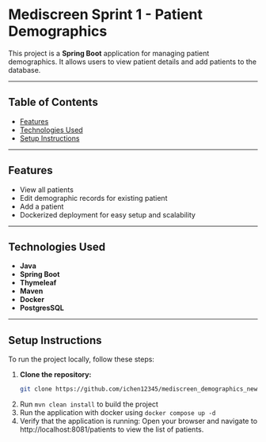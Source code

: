 # Mediscreen Sprint 1 - Patient Demographics

This project is a **Spring Boot** application for managing patient demographics. It allows users to view patient details and add patients to the database.

---

## Table of Contents

- [Features](#features)
- [Technologies Used](#technologies-used)
- [Setup Instructions](#setup-instructions)

---

## Features

- View all patients
- Edit demographic records for existing patient
- Add a patient
- Dockerized deployment for easy setup and scalability

---

## Technologies Used

- **Java**
- **Spring Boot**
- **Thymeleaf**
- **Maven**
- **Docker**
- **PostgresSQL**

---

## Setup Instructions

To run the project locally, follow these steps:

1. **Clone the repository:**
   ```bash
   git clone https://github.com/ichen12345/mediscreen_demographics_new.git
2. Run `mvn clean install` to build the project
3. Run the application with docker using `docker compose up -d`
4. Verify that the application is running: Open your browser and navigate to http://localhost:8081/patients to view the list of patients.
